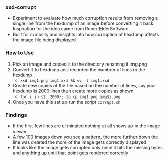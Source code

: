 ### xxd-corrupt
- Experiment to evaluate how much corruption results from removing a single line from the hexdump of an image before converting it back. Inspiration for the idea came from RobertElderSoftware.
- Built for curiosity and insights into how corruption of hexdump affects the image file being displayed. 


### How to Use
1. Pick an image and copied it to the directory renaming it img.png
2. Convert it to hexdump and recorded the numbrer of lines in the hexdump
    - `xxd img1.png img1.xxd && wc -l img1.xxd`
3. Create new copies of the file based on the number of lines, say your hexdump is 2000 lines then create more copies as shown
    - `for i in {2..2000}; do cp img1.png img$i.png`
4. Once you have this set up run the script `corrupt.sh`

### Findings
- If the first few lines are eliminated nothing at all shows up in the image viewer
- A few 100 images down you see a pattern, the more further down the line was deleted the more of the image gets correctly displayed
- It looks like the image gets corrupted only once it hits the missing bytes and anything up until that point gets rendered correctly
